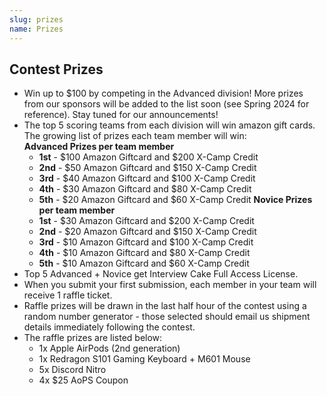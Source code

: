 ```yaml
---
slug: prizes
name: Prizes
---
```


## Contest Prizes

* Win up to $100 by competing in the Advanced division! More prizes from our sponsors will be added to the list soon (see Spring 2024 for reference). Stay tuned for our announcements!
* The top 5 scoring teams from each division will win amazon gift cards. The growing list of prizes each team member will win:
  <br>**Advanced Prizes per team member**
  * **1st** - $100 Amazon Giftcard and $200 X-Camp Credit
  * **2nd** - $50 Amazon Giftcard and $150 X-Camp Credit
  * **3rd** - $40 Amazon Giftcard and $100 X-Camp Credit
  * **4th** - $30 Amazon Giftcard and $80 X-Camp Credit
  * **5th** - $20 Amazon Giftcard and $60 X-Camp Credit
  **Novice Prizes per team member**
  * **1st** - $30 Amazon Giftcard and $200 X-Camp Credit
  * **2nd** - $20 Amazon Giftcard and $150 X-Camp Credit
  * **3rd** - $10 Amazon Giftcard and $100 X-Camp Credit
  * **4th** - $10 Amazon Giftcard and $80 X-Camp Credit
  * **5th** - $10 Amazon Giftcard and $60 X-Camp Credit
* Top 5 Advanced + Novice get Interview Cake Full Access License.
* When you submit your first submission, each member in your team will receive 1 raffle ticket.
* Raffle prizes will be drawn in the last half hour of the contest using a random number generator - those selected should email us shipment details immediately following the contest.
* The raffle prizes are listed below:
  * 1x Apple AirPods (2nd generation)
  * 1x Redragon S101 Gaming Keyboard + M601 Mouse
  * 5x Discord Nitro
  * 4x $25 AoPS Coupon
